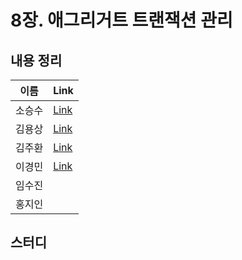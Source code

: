 # 8장. 애그리거트 트랜잭션 관리

## 내용 정리

|  이름   | Link  |
|:-----:|:------|
|  소승수  | [Link](https://voidmelody.tistory.com/194)      |
|  김용상  | [Link](https://sturdy-rainstorm-a1c.notion.site/DDD-8-04980acb078748dca97260495a990bbc?pvs=4)     | 
|  김주환  | [Link](https://blog.naver.com/sjlim1999/223293388582)      |
|  이경민  | [Link](https://velog.io/@tidavid1/DDD-START-8%EC%9E%A5.-%EC%95%A0%EA%B7%B8%EB%A6%AC%EA%B1%B0%ED%8A%B8-%ED%8A%B8%EB%9E%9C%EC%9E%AD%EC%85%98-%EA%B4%80%EB%A6%AC) |
|  임수진  |       |
|  홍지인  |       |

## 스터디
> 
